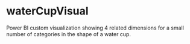 # waterCupVisual
Power BI custom visualization showing 4 related dimensions for a small number of categories in the shape of a water cup.
